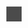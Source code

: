 ![Drawing 2023-04-12 07.36.42.excalidraw](/Notatki/Semestr%202/Teoria%20system%C3%B3w/Wyk%C5%82ady/Wyk%C5%82ad%204/Drawing%202023-04-12%2007.36.42.excalidraw.svg)
